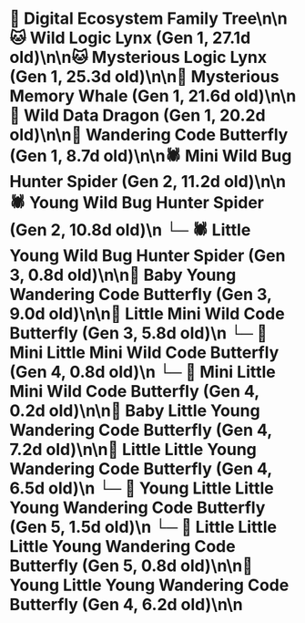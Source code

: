 # 🌳 Digital Ecosystem Family Tree\n\n🐱 Wild Logic Lynx (Gen 1, 27.1d old)\n\n🐱 Mysterious Logic Lynx (Gen 1, 25.3d old)\n\n🐋 Mysterious Memory Whale (Gen 1, 21.6d old)\n\n🐉 Wild Data Dragon (Gen 1, 20.2d old)\n\n🦋 Wandering Code Butterfly (Gen 1, 8.7d old)\n\n🕷️ Mini Wild Bug Hunter Spider (Gen 2, 11.2d old)\n\n🕷️ Young Wild Bug Hunter Spider (Gen 2, 10.8d old)\n  └─ 🕷️ Little Young Wild Bug Hunter Spider (Gen 3, 0.8d old)\n\n🦋 Baby Young Wandering Code Butterfly (Gen 3, 9.0d old)\n\n🦋 Little Mini Wild Code Butterfly (Gen 3, 5.8d old)\n  └─ 🦋 Mini Little Mini Wild Code Butterfly (Gen 4, 0.8d old)\n  └─ 🦋 Mini Little Mini Wild Code Butterfly (Gen 4, 0.2d old)\n\n🦋 Baby Little Young Wandering Code Butterfly (Gen 4, 7.2d old)\n\n🦋 Little Little Young Wandering Code Butterfly (Gen 4, 6.5d old)\n  └─ 🦋 Young Little Little Young Wandering Code Butterfly (Gen 5, 1.5d old)\n  └─ 🦋 Little Little Little Young Wandering Code Butterfly (Gen 5, 0.8d old)\n\n🦋 Young Little Young Wandering Code Butterfly (Gen 4, 6.2d old)\n\n
